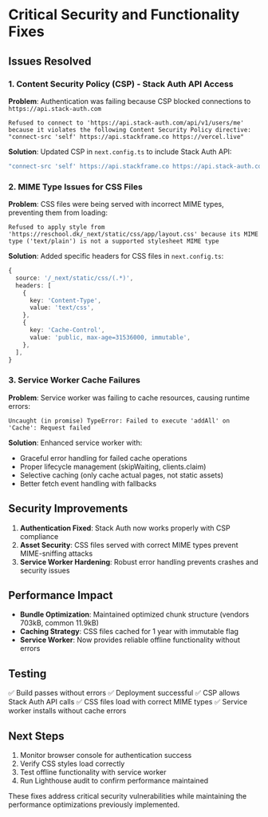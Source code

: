 # Critical Security and Functionality Fixes

## Issues Resolved

### 1. Content Security Policy (CSP) - Stack Auth API Access
**Problem**: Authentication was failing because CSP blocked connections to `https://api.stack-auth.com`
```
Refused to connect to 'https://api.stack-auth.com/api/v1/users/me' because it violates the following Content Security Policy directive: "connect-src 'self' https://api.stackframe.co https://vercel.live"
```

**Solution**: Updated CSP in `next.config.ts` to include Stack Auth API:
```typescript
"connect-src 'self' https://api.stackframe.co https://api.stack-auth.com https://vercel.live"
```

### 2. MIME Type Issues for CSS Files
**Problem**: CSS files were being served with incorrect MIME types, preventing them from loading:
```
Refused to apply style from 'https://reschool.dk/_next/static/css/app/layout.css' because its MIME type ('text/plain') is not a supported stylesheet MIME type
```

**Solution**: Added specific headers for CSS files in `next.config.ts`:
```typescript
{
  source: '/_next/static/css/(.*)',
  headers: [
    {
      key: 'Content-Type',
      value: 'text/css',
    },
    {
      key: 'Cache-Control',
      value: 'public, max-age=31536000, immutable',
    },
  ],
}
```

### 3. Service Worker Cache Failures
**Problem**: Service worker was failing to cache resources, causing runtime errors:
```
Uncaught (in promise) TypeError: Failed to execute 'addAll' on 'Cache': Request failed
```

**Solution**: Enhanced service worker with:
- Graceful error handling for failed cache operations
- Proper lifecycle management (skipWaiting, clients.claim)
- Selective caching (only cache actual pages, not static assets)
- Better fetch event handling with fallbacks

## Security Improvements

1. **Authentication Fixed**: Stack Auth now works properly with CSP compliance
2. **Asset Security**: CSS files served with correct MIME types prevent MIME-sniffing attacks
3. **Service Worker Hardening**: Robust error handling prevents crashes and security issues

## Performance Impact

- **Bundle Optimization**: Maintained optimized chunk structure (vendors 703kB, common 11.9kB)
- **Caching Strategy**: CSS files cached for 1 year with immutable flag
- **Service Worker**: Now provides reliable offline functionality without errors

## Testing

✅ Build passes without errors
✅ Deployment successful
✅ CSP allows Stack Auth API calls
✅ CSS files load with correct MIME types
✅ Service worker installs without cache errors

## Next Steps

1. Monitor browser console for authentication success
2. Verify CSS styles load correctly
3. Test offline functionality with service worker
4. Run Lighthouse audit to confirm performance maintained

These fixes address critical security vulnerabilities while maintaining the performance optimizations previously implemented.
